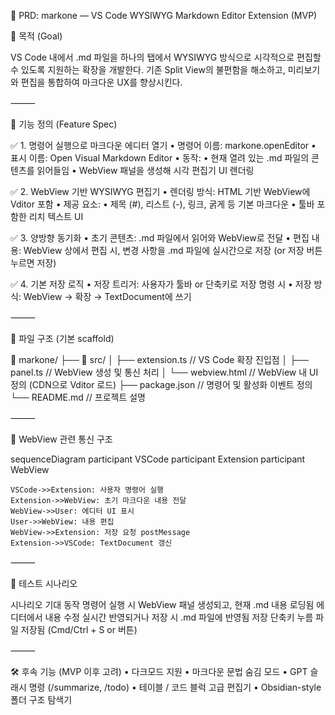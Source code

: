 🧾 PRD: markone — VS Code WYSIWYG Markdown Editor Extension (MVP)

📌 목적 (Goal)

VS Code 내에서 .md 파일을 하나의 탭에서 WYSIWYG 방식으로 시각적으로 편집할 수 있도록 지원하는 확장을 개발한다. 기존 Split View의 불편함을 해소하고, 미리보기와 편집을 통합하여 마크다운 UX를 향상시킨다.

⸻

🔧 기능 정의 (Feature Spec)

✅ 1. 명령어 실행으로 마크다운 에디터 열기
	•	명령어 이름: markone.openEditor
	•	표시 이름: Open Visual Markdown Editor
	•	동작:
	•	현재 열려 있는 .md 파일의 콘텐츠를 읽어들임
	•	WebView 패널을 생성해 시각 편집기 UI 렌더링

✅ 2. WebView 기반 WYSIWYG 편집기
	•	렌더링 방식: HTML 기반 WebView에 Vditor 포함
	•	제공 요소:
	•	제목 (#), 리스트 (-), 링크, 굵게 등 기본 마크다운
	•	툴바 포함한 리치 텍스트 UI

✅ 3. 양방향 동기화
	•	초기 콘텐츠: .md 파일에서 읽어와 WebView로 전달
	•	편집 내용: WebView 상에서 편집 시, 변경 사항을 .md 파일에 실시간으로 저장 (or 저장 버튼 누르면 저장)

✅ 4. 기본 저장 로직
	•	저장 트리거: 사용자가 툴바 or 단축키로 저장 명령 시
	•	저장 방식: WebView → 확장 → TextDocument에 쓰기

⸻

📁 파일 구조 (기본 scaffold)

📁 markone/
├── 📁 src/
│   ├── extension.ts          // VS Code 확장 진입점
│   ├── panel.ts              // WebView 생성 및 통신 처리
│   └── webview.html          // WebView 내 UI 정의 (CDN으로 Vditor 로드)
├── package.json              // 명령어 및 활성화 이벤트 정의
└── README.md                 // 프로젝트 설명


⸻

🔗 WebView 관련 통신 구조

sequenceDiagram
    participant VSCode
    participant Extension
    participant WebView

    VSCode->>Extension: 사용자 명령어 실행
    Extension->>WebView: 초기 마크다운 내용 전달
    WebView->>User: 에디터 UI 표시
    User->>WebView: 내용 편집
    WebView->>Extension: 저장 요청 postMessage
    Extension->>VSCode: TextDocument 갱신


⸻

🧪 테스트 시나리오

시나리오	기대 동작
명령어 실행 시	WebView 패널 생성되고, 현재 .md 내용 로딩됨
에디터에서 내용 수정	실시간 반영되거나 저장 시 .md 파일에 반영됨
저장 단축키 누름	파일 저장됨 (Cmd/Ctrl + S or 버튼)


⸻

🛠️ 후속 기능 (MVP 이후 고려)
	•	다크모드 지원
	•	마크다운 문법 숨김 모드
	•	GPT 슬래시 명령 (/summarize, /todo)
	•	테이블 / 코드 블럭 고급 편집기
	•	Obsidian-style 폴더 구조 탐색기
